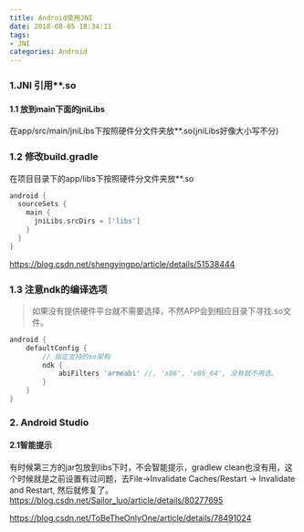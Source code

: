 ```yaml
---
title: Android使用JNI
date: 2018-08-05 18:34:11
tags:
- JNI
categories: Android
---
```


### 1.JNI 引用**.so
#### 1.1 放到main下面的jniLibs
在app/src/main/jniLibs下按照硬件分文件夹放**.so(jniLibs好像大小写不分)

### 1.2 修改build.gradle
在项目目录下的app/libs下按照硬件分文件夹放**.so
``` groovy
android {
  sourceSets {
    main {
      jniLibs.srcDirs = ['libs']
    }
  }
}
```
https://blog.csdn.net/shengyingpo/article/details/51538444

### 1.3 注意ndk的编译选项
> 如果没有提供硬件平台就不需要选择，不然APP会到相应目录下寻找.so文件。
``` groovy
android {
    defaultConfig {
        // 指定支持的so架构
        ndk {
            abiFilters 'armeabi' //, 'x86', 'x86_64', 没有就不用选。
        }
    }
}
```

### 2. Android Studio
#### 2.1智能提示
有时候第三方的jar包放到libs下时，不会智能提示，gradlew clean也没有用，这个时候就是之前设置有过问题，去File->Invalidate Caches/Restart -> Invalidate and Restart, 然后就修复了。
https://blog.csdn.net/Sailor_luo/article/details/80277695

https://blog.csdn.net/ToBeTheOnlyOne/article/details/78491024
